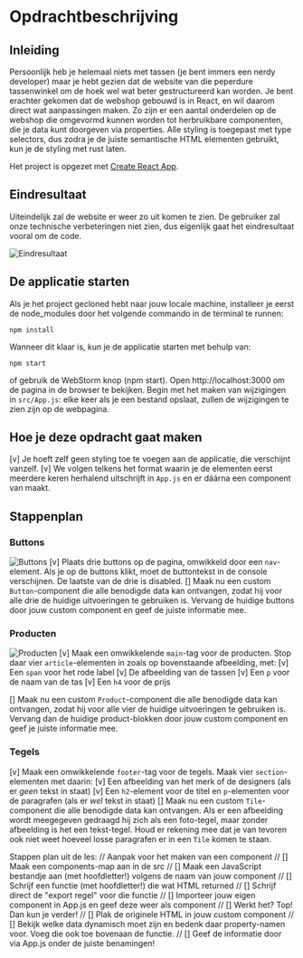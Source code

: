 # Opdrachtbeschrijving

## Inleiding
Persoonlijk heb je helemaal niets met tassen (je bent immers een nerdy developer) maar je hebt gezien dat de website 
van die peperdure tassenwinkel om de hoek wel wat beter gestructureerd kan worden.
Je bent erachter gekomen dat de webshop gebouwd is in React, en wil daarom direct wat aanpassingen maken. 
Zo zijn er een aantal onderdelen op de webshop die omgevormd kunnen worden tot herbruikbare componenten,
die je data kunt doorgeven via properties. Alle styling is toegepast met type selectors, dus zodra je de juiste 
semantische HTML elementen gebruikt, kun je de styling met rust laten.

Het project is opgezet met [Create React App](https://github.com/facebook/create-react-app).

## Eindresultaat
Uiteindelijk zal de website er weer zo uit komen te zien. De gebruiker zal onze technische verbeteringen niet zien, 
dus eigenlijk gaat het eindresultaat vooral om de code.

![Eindresultaat](src/assets/screenshots/screenshot.png)

## De applicatie starten
Als je het project gecloned hebt naar jouw locale machine, installeer je eerst de node_modules door het volgende 
commando in de terminal te runnen:

`npm install`

Wanneer dit klaar is, kun je de applicatie starten met behulp van:

`npm start`

of gebruik de WebStorm knop (npm start). Open http://localhost:3000 om de pagina in de browser te bekijken.
Begin met het maken van wijzigingen in `src/App.js`: elke keer als je een bestand opslaat, zullen de wijzigingen te 
zien zijn op de webpagina.

## Hoe je deze opdracht gaat maken
   [v] Je hoeft zelf geen styling toe te voegen aan de applicatie, die verschijnt vanzelf.
   [v] We volgen telkens het format waarin je de elementen eerst meerdere keren herhalend uitschrijft in `App.js` en er 
      dáárna een component van maakt.

## Stappenplan
### Buttons

![Buttons](src/assets/screenshots/buttonbar.png)
   [v] Plaats drie buttons op de pagina, omwikkeld door een `nav`-element. Als je op de buttons klikt, moet de buttontekst 
      in de console verschijnen. De laatste van de drie is disabled. 
   [] Maak nu een custom `Button`-component die alle benodigde data kan ontvangen, zodat hij voor alle drie de huidige 
      uitvoeringen te gebruiken is. Vervang de huidige buttons door jouw custom component en geef de juiste informatie mee.

### Producten
![Producten](src/assets/screenshots/products.png)
   [v] Maak een omwikkelende `main`-tag voor de producten. Stop daar vier `article`-elementen in zoals op bovenstaande 
afbeelding, met:
   [v] Een `span` voor het rode label
   [v] De afbeelding van de tassen
   [v] Een `p` voor de naam van de tas
   [v] Een `h4` voor de prijs

   [] Maak nu een custom `Product`-component die alle benodigde data kan ontvangen, zodat hij voor alle vier de 
      huidige uitvoeringen te gebruiken is. Vervang dan de huidige product-blokken door jouw custom component en 
      geef je juiste informatie mee.

### Tegels
   [v] Maak een omwikkelende `footer`-tag voor de tegels. Maak vier `section`-elementen met daarin:
         [v] Een afbeelding van het merk of de designers (als er _geen_ tekst in staat)
         [v] Een `h2`-element voor de titel en `p`-elementen voor de paragrafen (als er _wel_ tekst in staat)
   [] Maak nu een custom `Tile`-component die alle benodigde data kan ontvangen. Als er een afbeelding wordt meegegeven
      gedraagd hij zich als een foto-tegel, maar zonder afbeelding is het een tekst-tegel. Houd er rekening mee dat je van 
      tevoren ook niet weet hoeveel losse paragrafen er in een `Tile` komen te staan.

Stappen plan uit de les:
// Aanpak voor het maken van een component
// [] Maak een components-map aan in de src
// [] Maak een JavaScript bestandje aan (met hoofdletter!) volgens de naam van jouw component
// [] Schrijf een functie (met hoofdletter!) die wat HTML returned
// [] Schrijf direct de "export regel" voor die functie
// [] Importeer jouw eigen component in App.js en geef deze weer als component
// [] Werkt het? Top! Dan kun je verder!
// [] Plak de originele HTML in jouw custom component
// [] Bekijk welke data dynamisch moet zijn en bedenk daar property-namen voor. Voeg die ook toe bovenaan de functie.
// [] Geef de informatie door via App.js onder de juiste benamingen!